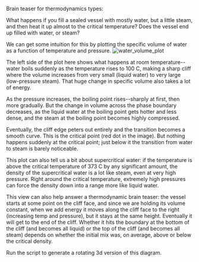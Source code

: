 Brain teaser for thermodynamics types: 

What happens if you fill a sealed vessel with mostly water, but a little steam, and then heat it up almost to the 
critical temperature? Does the vessel end up filled with water, or steam?

We can get some intuition for this by plotting the specific volume of water as a function of temperature and pressure.
![water_volume_plot](https://github.com/dogiv/waterplot/assets/19434514/a85afe0d-9e0f-41d8-b13e-dafc90f8a3fa)

The left side of the plot here shows what happens at room temperature--water boils suddenly as the temperature rises to 100 C, 
making a sharp cliff where the volume increases from very small (liquid water) to very large (low-pressure steam). That huge 
change in specific volume also takes a lot of energy.

As the pressure increases, the boiling point rises--sharply at first, then more gradually. But the change in volume across
the phase boundary decreases, as the liquid water at the boiling point gets hotter and less dense, and the steam at the 
boiling point becomes highly compressed.

Eventually, the cliff edge peters out entirely and the transition becomes a smooth curve. This is the critical point 
(red dot in the image). But nothing happens suddenly at the critical point; just below it the transition from water to 
steam is barely noticeable.

This plot can also tell us a bit about supercritical water: if the temperature is above the critical temperature of 373 C 
by any significant amount, the density of the supercritical water is a lot like steam, even at very high pressure. Right 
around the critical temperature, extremely high pressures can force the density down into a range more like liquid water.

This view can also help answer a thermodynamic brain teaser: the vessel starts at some point on the cliff face, and since 
we are holding its volume constant, when we add energy it moves along the cliff face to the right (increasing temp and 
pressure), but it stays at the same height. Eventually it will get to the end of the cliff. Whether it hits the boundary 
at the bottom of the cliff (and becomes all liquid) or the top of the cliff (and becomes all steam) depends on whether the 
initial mix was, on average, above or below the critical density.

Run the script to generate a rotating 3d version of this diagram.
